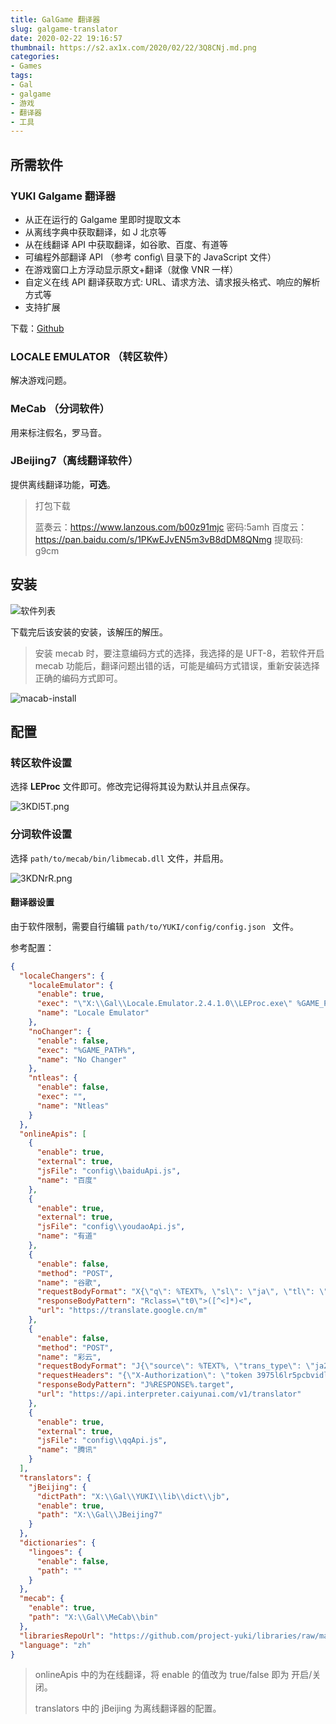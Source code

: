 ```yaml
---
title: GalGame 翻译器
slug: galgame-translator
date: 2020-02-22 19:16:57
thumbnail: https://s2.ax1x.com/2020/02/22/3Q8CNj.md.png
categories:
- Games
tags:
- Gal
- galgame
- 游戏
- 翻译器
- 工具
---
```


## 所需软件

### YUKI Galgame 翻译器

- 从正在运行的 Galgame 里即时提取文本
- 从离线字典中获取翻译，如 J 北京等
- 从在线翻译 API 中获取翻译，如谷歌、百度、有道等
- 可编程外部翻译 API （参考 config\ 目录下的 JavaScript 文件）
- 在游戏窗口上方浮动显示原文+翻译（就像 VNR 一样）
- 自定义在线 API 翻译获取方式: URL、请求方法、请求报头格式、响应的解析方式等
- 支持扩展

下载：[Github](https://github.com/project-yuki/YUKI)



### LOCALE EMULATOR （转区软件）

解决游戏问题。



### MeCab （分词软件）

用来标注假名，罗马音。


### JBeijing7（离线翻译软件）

提供离线翻译功能，**可选**。



> 打包下载
>
> 蓝奏云：https://www.lanzous.com/b00z91mjc 密码:5amh
> 百度云：https://pan.baidu.com/s/1PKwEJvEN5m3vB8dDM8QNmg 提取码: g9cm



## 安装

![软件列表](https://s2.ax1x.com/2020/02/22/3KDiUf.png)

下载完后该安装的安装，该解压的解压。


> 安装 mecab 时，要注意编码方式的选择，我选择的是 UFT-8，若软件开启 mecab 功能后，翻译问题出错的话，可能是编码方式错误，重新安装选择正确的编码方式即可。

![macab-install](https://s2.ax1x.com/2020/02/22/3KDE8g.png)


## 配置

### 转区软件设置

选择 **LEProc** 文件即可。修改完记得将其设为默认并且点保存。

![3KDl5T.png](https://s2.ax1x.com/2020/02/22/3KDl5T.png)

### 分词软件设置

选择 `path/to/mecab/bin/libmecab.dll` 文件，并启用。

![3KDNrR.png](https://s2.ax1x.com/2020/02/22/3KDNrR.png)

#### 翻译器设置

由于软件限制，需要自行编辑 `path/to/YUKI/config/config.json ` 文件。

参考配置：

```json
{
  "localeChangers": {
    "localeEmulator": {
      "enable": true,
      "exec": "\"X:\\Gal\\Locale.Emulator.2.4.1.0\\LEProc.exe\" %GAME_PATH%",
      "name": "Locale Emulator"
    },
    "noChanger": {
      "enable": false,
      "exec": "%GAME_PATH%",
      "name": "No Changer"
    },
    "ntleas": {
      "enable": false,
      "exec": "",
      "name": "Ntleas"
    }
  },
  "onlineApis": [
    {
      "enable": true,
      "external": true,
      "jsFile": "config\\baiduApi.js",
      "name": "百度"
    },
    {
      "enable": true,
      "external": true,
      "jsFile": "config\\youdaoApi.js",
      "name": "有道"
    },
    {
      "enable": false,
      "method": "POST",
      "name": "谷歌",
      "requestBodyFormat": "X{\"q\": %TEXT%, \"sl\": \"ja\", \"tl\": \"zh-CN\"}",
      "responseBodyPattern": "Rclass=\"t0\">([^<]*)<",
      "url": "https://translate.google.cn/m"
    },
    {
      "enable": false,
      "method": "POST",
      "name": "彩云",
      "requestBodyFormat": "J{\"source\": %TEXT%, \"trans_type\": \"ja2zh\", \"request_id\": \"demo\", \"detect\": \"true\"}",
      "requestHeaders": "{\"X-Authorization\": \"token 3975l6lr5pcbvidl6jl2\"}",
      "responseBodyPattern": "J%RESPONSE%.target",
      "url": "https://api.interpreter.caiyunai.com/v1/translator"
    },
    {
      "enable": true,
      "external": true,
      "jsFile": "config\\qqApi.js",
      "name": "腾讯"
    }
  ],
  "translators": {
    "jBeijing": {
      "dictPath": "X:\\Gal\\YUKI\\lib\\dict\\jb",
      "enable": true,
      "path": "X:\\Gal\\JBeijing7"
    }
  },
  "dictionaries": {
    "lingoes": {
      "enable": false,
      "path": ""
    }
  },
  "mecab": {
    "enable": true,
    "path": "X:\\Gal\\MeCab\\bin"
  },
  "librariesRepoUrl": "https://github.com/project-yuki/libraries/raw/master/_pack/",
  "language": "zh"
}

```

> onlineApis 中的为在线翻译，将 enable 的值改为 true/false 即为 开启/关闭。
>
> translators 中的 jBeijing 为离线翻译器的配置。
